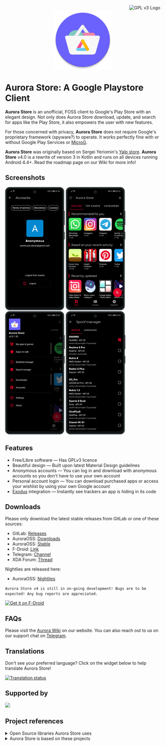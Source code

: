 <div align="right">
  <img src="https://www.gnu.org/graphics/gplv3-88x31.png" alt="GPL v3 Logo" />
</div>
<div align="center">
  <img src="app/src/main/res/mipmap-xxxhdpi/ic_launcher.png" title="AuroraStoreLogo" alt="AuroraStoreLogo" />
</div>

# Aurora Store: A Google Playstore Client

**Aurora Store** is an unofficial, FOSS client to Google's Play Store with an elegant design. Not only does Aurora Store download, update, and search for apps like the Play Store, it also empowers the user with new features.

For those concerned with privacy, **Aurora Store** does not require Google's proprietary framework (spyware?) to operate. It works perfectly fine with or without Google Play Services or [MicroG](https://microg.org/).

**Aurora Store** was originally based on Sergei Yeriomin's [Yalp store](https://github.com/yeriomin/YalpStore). **Aurora Store** v4.0 is a rewrite of version 3 in Kotlin and runs on all devices running Android 4.4+. Read the roadmap page on our Wiki for more info!

## Screenshots

<img src="screenshots/account.png" height="400">
<img src="screenshots/home.png" height="400">
<img src="screenshots/sidebar.png" height="400">
<img src="screenshots/spoof.png" height="400">

## Features

- Free/Libre software — Has GPLv3 licence
- Beautiful design — Built upon latest Material Design guidelines
- Anonymous accounts — You can log in and download with anonymous accounts so you don't have to use your own account
- Personal account login — You can download purchased apps or access your wishlist by using your own Google account
- [Exodus](https://exodus-privacy.eu.org/) integration — Instantly see trackers an app is hiding in its code

## Downloads

Please only download the latest stable releases from GitLab or one of these sources:

- GitLab: [Releases](https://gitlab.com/AuroraOSS/AuroraStore/-/releases)
- AuroraOSS: [Downloads](https://files.auroraoss.com)
- AuroraOSS: [Stable](https://files.auroraoss.com/AuroraStore/Stable/)
- F-Droid: [Link](https://f-droid.org/en/packages/com.aurora.store/)
- Telegram: [Channel](https://t.me/AuroraOfficial)
- XDA Forum: [Thread](https://forum.xda-developers.com/t/app-4-4-aurora-store-open-source-play-store-client-april-8-2021.3739733/)

Nightlies are released here:

- AuroraOSS: [Nightlies](https://files.auroraoss.com/AuroraStore/Nightly/)

`Aurora Store v4 is still in on-going development! Bugs are to be expected! Any bug reports are appreciated.`

[<img src="https://f-droid.org/badge/get-it-on.png" alt="Get it on F-Droid" height="60">](https://f-droid.org/en/packages/com.aurora.store/)

## FAQs

Please visit the [Aurora Wiki](https://auroraoss.com/faq/) on our website. You can also reach out to us on our support chat on [Telegram](https://t.me/AuroraSupport).

## Translations

Don't see your preferred language? Click on the widget below to help translate Aurora Store!

<a href="https://hosted.weblate.org/engage/aurora-store/">
  <img src="https://hosted.weblate.org/widgets/aurora-store/-/strings/horizontal-auto.svg" alt="Translation status" />
</a>

## Supported by

[<img src="https://fosshost.org/img/FosshostLogo.png" width="400">](https://fosshost.org/)

## Project references

<details><summary>Open Source libraries Aurora Store uses</summary>

- [RX-Java](https://github.com/ReactiveX/RxJava)
- [ButterKnife](https://github.com/JakeWharton/butterknife)
- [OkHttp3](https://square.github.io/okhttp/)
- [Glide](https://github.com/bumptech/glide)
- [Fetch2](https://github.com/tonyofrancis/Fetch)
- [GPlayApi](https://gitlab.com/AuroraOSS/gplayapi)
- [PlayStoreApi-v2](https://github.com/whyorean/playstore-api-v2) (Deprecated! Used up till v3)

</details>

<details><summary>Aurora Store is based on these projects</summary>

- [YalpStore](https://github.com/yeriomin/YalpStore)
- [AppCrawler](https://github.com/Akdeniz/google-play-crawler)
- [Raccoon](https://github.com/onyxbits/raccoon4)
- [SAI](https://github.com/Aefyr/SAI)

</details>
